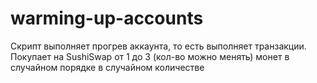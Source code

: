# warming-up-accounts
Cкрипт выполняет прогрев аккаунта, то есть выполняет транзакции. Покупает на SushiSwap от 1 до 3 (кол-во можно менять) монет в случайном порядке в случайном количестве
